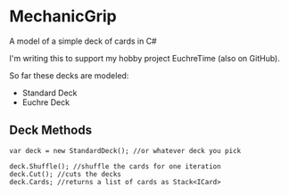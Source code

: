 # MechanicGrip
A model of a simple deck of cards in C#

I'm writing this to support my hobby project EuchreTime (also on GitHub).

So far these decks are modeled:
- Standard Deck
- Euchre Deck

## Deck Methods

```
var deck = new StandardDeck(); //or whatever deck you pick

deck.Shuffle(); //shuffle the cards for one iteration
deck.Cut(); //cuts the decks
deck.Cards; //returns a list of cards as Stack<ICard>

```
